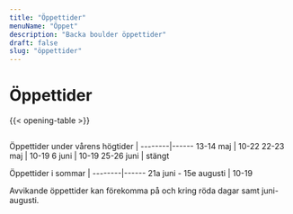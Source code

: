 ```yaml
---
title: "Öppettider"
menuName: "Öppet"
description: "Backa boulder öppettider"
draft: false
slug: "öppettider"
---
```


# Öppettider

{{< opening-table >}}

##

Öppettider under vårens högtider    |
--------|------
13-14 maj | 10-22
22-23 maj | 10-19
6 juni | 10-19
25-26 juni | stängt


Öppettider i sommar    |
--------|------
21a juni - 15e augusti | 10-19

<!-- 
You can use this template for temporary opening hours.
Copy paste the following to below the opening-table obove 

##

Öppettider under påsken    | 
--------|------
Långfredagen     | 10-19
Påskafton   | 10-19
Påskdagen | 10-19
Annandag påsk | 10-19
-->

Avvikande öppettider kan förekomma på och kring röda dagar samt juni-augusti.

